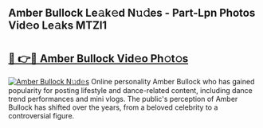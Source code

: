## Amber Bullock Le𝚊k𝚎d N𝚞𝚍es - Part-Lpn Photos Vid𝚎o Le𝚊ks MTZl1

# <h2><a href="http://fbebjr.evod.top/?m=Amber+Bullock">🔗 👉🔴 Amber Bullock Vid𝚎o Ph𝚘t𝚘s</a></h2>

[![Amber Bullock N𝚞d𝚎s](https://i.imgur.com/8V9OHl7.gif)](http://fbebjr.evod.top/?m=Amber+Bullock)
Online personality Amber Bullock who has gained popularity for posting lifestyle and dance-related content, including dance trend performances and mini vlogs. The public's perception of Amber Bullock has shifted over the years, from a beloved celebrity to a controversial figure. 
